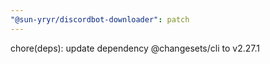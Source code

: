 ```yaml
---
"@sun-yryr/discordbot-downloader": patch
---
```


chore(deps): update dependency @changesets/cli to v2.27.1

